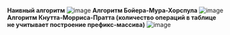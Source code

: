 **Наивный алгоритм**
![image](https://user-images.githubusercontent.com/122811954/234942866-6f489dce-b54c-4ad5-a1bd-1452e6200367.png)
**Алгоритм Бойера-Мура-Хорспула**
![image](https://user-images.githubusercontent.com/122811954/234942923-6bfe115b-9fb1-4699-941c-d0f498ad6eaa.png)
**Алгоритм Кнутта-Морриса-Пратта (количество операций в таблице не учитывает построение префикс-массива)**
![image](https://user-images.githubusercontent.com/122811954/234942958-c0592b47-f513-4551-9c90-990d329bd595.png)
